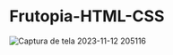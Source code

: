 # Frutopia-HTML-CSS

![Captura de tela 2023-11-12 205116](https://github.com/EvandroPascoal/Frutopia-HTML-CSS/assets/144403154/a20f3cdd-a20d-4d15-8f21-460427bf4820)

